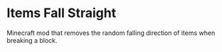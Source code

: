 # Items Fall Straight

Minecraft mod that removes the random falling direction of items when breaking a block.
